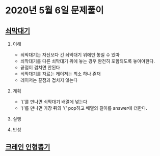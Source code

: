 # 2020년 5월 6일 문제풀이

## [쇠막대기](https://programmers.co.kr/learn/courses/30/lessons/42585)

1. 이해

    - 쇠막대기는 자신보다 긴 쇠막대기 위에만 놓일 수 있따
    - 쇠막대기를 다른 쇠막대기 위에 놓는 경우 완전히 포함되도록 놓아야한다.
    - 끝점이 겹치면 안된다
    - 쇠막대기를 자르는 레이저는 최소 하나 존재
    - 레이저는 끝점과 겹치지 않는다

2. 계획

    - '('를 만나면 쇠막대기 배열에 넣는다
    - ')'를 만나면 가장 뒤의 '(' pop하고 배열의 길이를 answer에 더한다.

3. 실행
4. 반성

## [크레인 인형뽑기](https://programmers.co.kr/learn/courses/30/lessons/64061)
